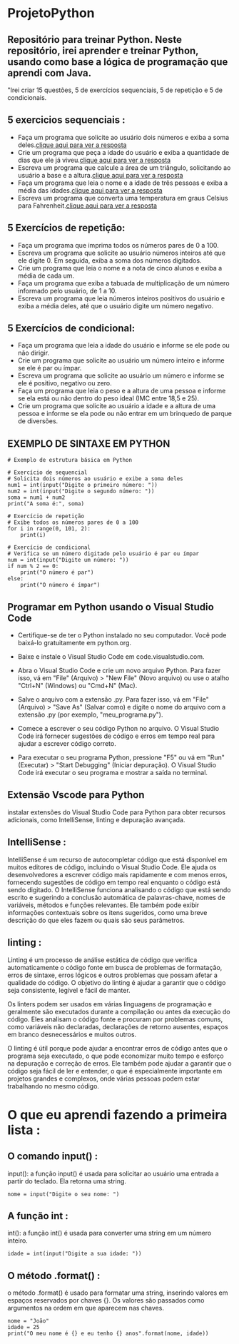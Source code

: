# ProjetoPython

## Repositório para treinar Python. Neste repositório, irei aprender e treinar Python, usando como base a lógica de programação que aprendi com Java.
"Irei criar 15 questões, 5 de exercícios sequenciais, 5 de repetição e 5 de condicionais.

## 5 exercicios sequenciais :

- Faça um programa que solicite ao usuário dois números e exiba a soma deles.[clique aqui para ver a resposta](https://github.com/MarcoAntonioMj/ProjetoPython/blob/main/Exercicios%20sequencial/Exercicio1.py)
- Crie um programa que peça a idade do usuário e exiba a quantidade de dias que ele já viveu.[clique aqui para ver a resposta](https://github.com/MarcoAntonioMj/ProjetoPython/blob/main/Exercicios%20sequencial/Exercicio1.py)
- Escreva um programa que calcule a área de um triângulo, solicitando ao usuário a base e a altura.[clique aqui para ver a resposta](https://github.com/MarcoAntonioMj/ProjetoPython/blob/main/Exercicios%20sequencial/Exercicio3.py)
- Faça um programa que leia o nome e a idade de três pessoas e exiba a média das idades.[clique aqui para ver a resposta](https://github.com/MarcoAntonioMj/ProjetoPython/blob/main/Exercicios%20sequencial/Exercicio4.py)
- Escreva um programa que converta uma temperatura em graus Celsius para Fahrenheit.[clique aqui para ver a resposta](https://github.com/MarcoAntonioMj/ProjetoPython/blob/main/Exercicios%20sequencial/Exercicio5.py)

## 5 Exercícios de repetição:

- Faça um programa que imprima todos os números pares de 0 a 100.
- Escreva um programa que solicite ao usuário números inteiros até que ele digite 0. Em seguida, exiba a soma dos números digitados.
- Crie um programa que leia o nome e a nota de cinco alunos e exiba a média de cada um.
- Faça um programa que exiba a tabuada de multiplicação de um número informado pelo usuário, de 1 a 10.
- Escreva um programa que leia números inteiros positivos do usuário e exiba a média deles, até que o usuário digite um número negativo.

## 5 Exercícios de condicional:

- Faça um programa que leia a idade do usuário e informe se ele pode ou não dirigir.
- Crie um programa que solicite ao usuário um número inteiro e informe se ele é par ou ímpar.
- Escreva um programa que solicite ao usuário um número e informe se ele é positivo, negativo ou zero.
- Faça um programa que leia o peso e a altura de uma pessoa e informe se ela está ou não dentro do peso ideal (IMC entre 18,5 e 25).
- Crie um programa que solicite ao usuário a idade e a altura de uma pessoa e informe se ela pode ou não entrar em um brinquedo de parque de diversões.

## EXEMPLO DE SINTAXE EM PYTHON
```
# Exemplo de estrutura básica em Python

# Exercício de sequencial
# Solicita dois números ao usuário e exibe a soma deles
num1 = int(input("Digite o primeiro número: "))
num2 = int(input("Digite o segundo número: "))
soma = num1 + num2
print("A soma é:", soma)

# Exercício de repetição
# Exibe todos os números pares de 0 a 100
for i in range(0, 101, 2):
    print(i)

# Exercício de condicional
# Verifica se um número digitado pelo usuário é par ou ímpar
num = int(input("Digite um número: "))
if num % 2 == 0:
    print("O número é par")
else:
    print("O número é ímpar")
```
## Programar em Python usando o Visual Studio Code
- Certifique-se de ter o Python instalado no seu computador. Você pode baixá-lo gratuitamente em python.org.

- Baixe e instale o Visual Studio Code em code.visualstudio.com.

- Abra o Visual Studio Code e crie um novo arquivo Python. Para fazer isso, vá em "File" (Arquivo) > "New File" (Novo arquivo) ou use o atalho "Ctrl+N" (Windows) ou     "Cmd+N" (Mac).

- Salve o arquivo com a extensão .py. Para fazer isso, vá em "File" (Arquivo) > "Save As" (Salvar como) e digite o nome do arquivo com a extensão .py (por exemplo,       "meu_programa.py").

- Comece a escrever o seu código Python no arquivo. O Visual Studio Code irá fornecer sugestões de código e erros em tempo real para ajudar a escrever código correto.

 - Para executar o seu programa Python, pressione "F5" ou vá em "Run" (Executar) > "Start Debugging" (Iniciar depuração). O Visual Studio Code irá executar o seu programa e mostrar a saída no terminal.

 ## Extensão Vscode para Python
   instalar extensões do Visual Studio Code para Python para obter recursos adicionais, como IntelliSense, linting e depuração avançada.
 ## IntelliSense :
 
IntelliSense é um recurso de autocompletar código que está disponível em muitos editores de código, incluindo o Visual Studio Code. Ele ajuda os desenvolvedores a escrever código mais rapidamente e com menos erros, fornecendo sugestões de código em tempo real enquanto o código está sendo digitado.
O IntelliSense funciona analisando o código que está sendo escrito e sugerindo a conclusão automática de palavras-chave, nomes de variáveis, métodos e funções relevantes. Ele também pode exibir informações contextuais sobre os itens sugeridos, como uma breve descrição do que eles fazem ou quais são seus parâmetros.

## linting :

Linting é um processo de análise estática de código que verifica automaticamente o código fonte em busca de problemas de formatação, erros de sintaxe, erros lógicos e outros problemas que possam afetar a qualidade do código. O objetivo do linting é ajudar a garantir que o código seja consistente, legível e fácil de manter.

Os linters podem ser usados em várias linguagens de programação e geralmente são executados durante a compilação ou antes da execução do código. Eles analisam o código fonte e procuram por problemas comuns, como variáveis não declaradas, declarações de retorno ausentes, espaços em branco desnecessários e muitos outros.

O linting é útil porque pode ajudar a encontrar erros de código antes que o programa seja executado, o que pode economizar muito tempo e esforço na depuração e correção de erros. Ele também pode ajudar a garantir que o código seja fácil de ler e entender, o que é especialmente importante em projetos grandes e complexos, onde várias pessoas podem estar trabalhando no mesmo código.

# O que eu aprendi fazendo a primeira lista :

## O comando input() : 
input(): a função input() é usada para solicitar ao usuário uma entrada a partir do teclado. Ela retorna uma string.
```
nome = input("Digite o seu nome: ")
```
## A função int : 
int(): a função int() é usada para converter uma string em um número inteiro.
```
idade = int(input("Digite a sua idade: "))
```
## O método  .format() :
 o método .format() é usado para formatar uma string, inserindo valores em espaços reservados por chaves {}. Os valores são passados como argumentos na ordem em que aparecem nas chaves.
 ```
nome = "João"
idade = 25
print("O meu nome é {} e eu tenho {} anos".format(nome, idade))
```

